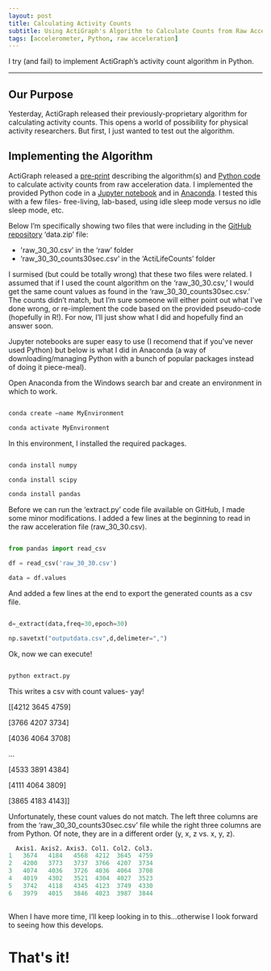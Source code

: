 ```yaml
---
layout: post
title: Calculating Activity Counts
subtitle: Using ActiGraph's Algorithm to Calculate Counts from Raw Acceleration Data
tags: [accelerometer, Python, raw acceleration]
---
```


I try (and fail) to implement ActiGraph’s activity count algorithm in Python.

---
## Our Purpose
Yesterday, ActiGraph released their previously-proprietary algorithm for calculating activity counts. This opens a world of possibility for physical activity researchers. But first, I just wanted to test out the algorithm.

## Implementing the Algorithm
ActiGraph released a [pre-print](https://www.researchsquare.com/article/rs-1370418/v1) describing the algorithm(s) and [Python code](https://github.com/actigraph/agcounts/) to calculate activity counts from raw acceleration data. I implemented the provided Python code in a [Jupyter notebook](https://jupyter.org/try) and in [Anaconda](https://www.anaconda.com/products/individual). I tested this with a few files- free-living, lab-based, using idle sleep mode versus no idle sleep mode, etc.  

Below I’m specifically showing two files that were including in the [GitHub repository](https://github.com/actigraph/agcounts/data.zip) ‘data.zip’ file:
- 'raw_30_30.csv’ in the ‘raw’ folder
- ‘raw_30_30_counts30sec.csv’ in the ‘ActiLifeCounts’ folder

I surmised (but could be totally wrong) that these two files were related. I assumed that if I used the count algorithm on the ‘raw_30_30.csv,’ I would get the same count values as found in the ‘raw_30_30_counts30sec.csv.’ The counts didn’t match, but I’m sure someone will either point out what I’ve done wrong, or re-implement the code based on the provided pseudo-code (hopefully in R!). For now, I’ll just show what I did and hopefully find an answer soon. 

Jupyter notebooks are super easy to use (I recomend that if you've never used Python) but below is what I did in Anaconda (a way of downloading/managing Python with a bunch of popular packages instead of doing it piece-meal). 

Open Anaconda from the Windows search bar and create an environment in which to work. 

```py 

conda create –name MyEnvironment 

conda activate MyEnvironment 

``` 


In this environment, I installed the required packages. 

```py 

conda install numpy 

conda install scipy 

conda install pandas 

``` 


Before we can run the ‘extract.py’ code file available on GitHub, I made some minor modifications. I added a few lines at the beginning to read in the raw acceleration file (raw_30_30.csv). 

```py 

from pandas import read_csv 

df = read_csv('raw_30_30.csv') 

data = df.values 

``` 


And added a few lines at the end to export the generated counts as a csv file. 

```py 

d=_extract(data,freq=30,epoch=30) 

np.savetxt("outputdata.csv",d,delimeter=",") 

``` 


Ok, now we can execute! 

```py 

python extract.py 

``` 


This writes a csv with count values- yay! 

[[4212 3645 4759] 

 [3766 4207 3734] 

 [4036 4064 3708] 

 ... 

 [4533 3891 4384] 

 [4111 4064 3809] 

 [3865 4183 4143]] 

  

Unfortunately, these count values do not match. The left three columns are from the ‘raw_30_30_counts30sec.csv’ file while the right three columns are from Python. Of note, they are in a different order (y, x, z vs. x, y, z). 

```r 
  Axis1. Axis2. Axis3. Col1. Col2. Col3.
1   3674   4184   4568  4212  3645  4759
2   4200   3773   3737  3766  4207  3734
3   4074   4036   3726  4036  4064  3708
4   4019   4302   3521  4304  4027  3523
5   3742   4118   4345  4123  3749  4330
6   3979   4015   3846  4023  3987  3844
  
```
  

When I have more time, I’ll keep looking in to this…otherwise I look forward to seeing how this develops. 


# That's it!
